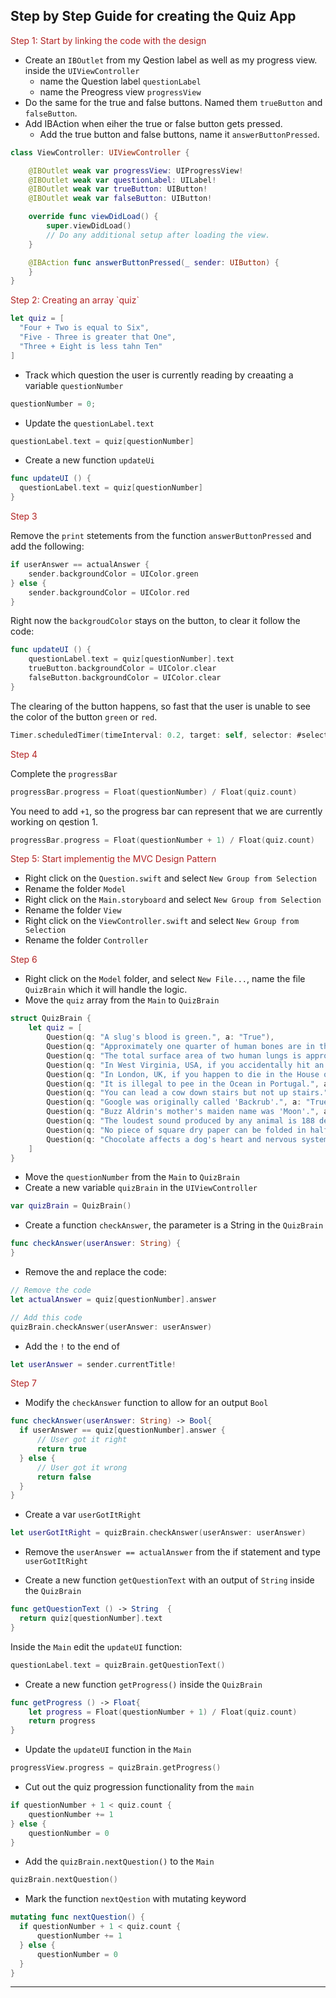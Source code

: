 <h2>Step by Step Guide for creating the Quiz App</h2>

<p style="color: FireBrick">Step 1: Start by linking the code with the design</p>

- Create an `IBOutlet` from my Qestion label as well as my progress view. inside the `UIViewController`
  - name the Question label `questionLabel`
  - name the Preogress view `progressView`
- Do the same for the true and false buttons. Named them `trueButton` and `falseButton`.
- Add IBAction when eiher the true or false button gets pressed.
  - Add the true button and false buttons, name it `answerButtonPressed`.

```swift
class ViewController: UIViewController {

    @IBOutlet weak var progressView: UIProgressView!
    @IBOutlet weak var questionLabel: UILabel!
    @IBOutlet weak var trueButton: UIButton!
    @IBOutlet weak var falseButton: UIButton!

    override func viewDidLoad() {
        super.viewDidLoad()
        // Do any additional setup after loading the view.
    }

    @IBAction func answerButtonPressed(_ sender: UIButton) {
    }
}
```

<p style="color: FireBrick">Step 2: Creating an array `quiz`</p>

```swift
let quiz = [
  "Four + Two is equal to Six",
  "Five - Three is greater that One",
  "Three + Eight is less tahn Ten"
]
```

- Track which question the user is currently reading by creaating a variable `questionNumber`

```swift
questionNumber = 0;
```

- Update the `questionLabel.text`

```swift
questionLabel.text = quiz[questionNumber]
```

- Create a new function `updateUi`

```swift
func updateUI () {
  questionLabel.text = quiz[questionNumber]
}
```

<p style="color: FireBrick">Step 3</p>

Remove the `print` stetements from the function `answerButtonPressed` and add the following:

```swift
if userAnswer == actualAnswer {
    sender.backgroundColor = UIColor.green
} else {
    sender.backgroundColor = UIColor.red
}
```

Right now the `backgroudColor` stays on the button, to clear it follow the code:

```swift
func updateUI () {
    questionLabel.text = quiz[questionNumber].text
    trueButton.backgroundColor = UIColor.clear
    falseButton.backgroundColor = UIColor.clear
}
```

The clearing of the button happens, so fast that the user is unable to see the color of the button `green` or `red`.

```swift
Timer.scheduledTimer(timeInterval: 0.2, target: self, selector: #selector(updateUI), userInfo: nil, repeats: false)
```

<p style="color: FireBrick">Step 4</p>

Complete the `progressBar`

```swift
progressBar.progress = Float(questionNumber) / Float(quiz.count)
```

You need to add `+1`, so the progress bar can represent that we are currently working on qestion 1.

```swift
progressBar.progress = Float(questionNumber + 1) / Float(quiz.count)
```

<p style="color: FireBrick">Step 5: Start implementig the MVC Design Pattern</p>

- Right click on the `Question.swift` and select `New Group from Selection`
- Rename the folder `Model`
- Right click on the `Main.storyboard` and select `New Group from Selection`
- Rename the folder `View`
- Right click on the `ViewController.swift` and select `New Group from Selection`
- Rename the folder `Controller`

<p style="color: FireBrick">Step 6</p>

- Right click on the `Model` folder, and select `New File...`, name the file `QuizBrain` which it will handle the logic.
- Move the `quiz` array from the `Main` to `QuizBrain`

```swift
struct QuizBrain {
    let quiz = [
        Question(q: "A slug's blood is green.", a: "True"),
        Question(q: "Approximately one quarter of human bones are in the feet.", a: "True"),
        Question(q: "The total surface area of two human lungs is approximately 70 square metres.", a: "True"),
        Question(q: "In West Virginia, USA, if you accidentally hit an animal with your car, you are free to take it home to eat.", a: "True"),
        Question(q: "In London, UK, if you happen to die in the House of Parliament, you are technically entitled to a state funeral, because the building is considered too sacred a place.", a: "False"),
        Question(q: "It is illegal to pee in the Ocean in Portugal.", a: "True"),
        Question(q: "You can lead a cow down stairs but not up stairs.", a: "False"),
        Question(q: "Google was originally called 'Backrub'.", a: "True"),
        Question(q: "Buzz Aldrin's mother's maiden name was 'Moon'.", a: "True"),
        Question(q: "The loudest sound produced by any animal is 188 decibels. That animal is the African Elephant.", a: "False"),
        Question(q: "No piece of square dry paper can be folded in half more than 7 times.", a: "False"),
        Question(q: "Chocolate affects a dog's heart and nervous system; a few ounces are enough to kill a small dog.", a: "True")
    ]
}
```

- Move the `questionNumber` from the `Main` to `QuizBrain`
- Create a new variable `quizBrain` in the `UIViewController`

```swift
var quizBrain = QuizBrain()
```

- Create a function `checkAnswer`, the parameter is a String in the `QuizBrain`

```swift
func checkAnswer(userAnswer: String) {
}
```

- Remove the and replace the code:

```swift
// Remove the code
let actualAnswer = quiz[questionNumber].answer
```

```swift
// Add this code
quizBrain.checkAnswer(userAnswer: userAnswer)
```

- Add the `!` to the end of

```swift
let userAnswer = sender.currentTitle!
```

<p style="color: FireBrick">Step 7</p>

- Modify the `checkAnswer` function to allow for an output `Bool`

```swift
func checkAnswer(userAnswer: String) -> Bool{
  if userAnswer == quiz[questionNumber].answer {
      // User got it right
      return true
  } else {
      // User got it wrong
      return false
  }
}
```

- Create a var `userGotItRight`

```swift
let userGotItRight = quizBrain.checkAnswer(userAnswer: userAnswer)
```

- Remove the `userAnswer == actualAnswer` from the if statement and type `userGotItRight`

- Create a new function `getQuestionText` with an output of `String` inside the `QuizBrain`

```swift
func getQuestionText () -> String  {
  return quiz[questionNumber].text
}
```

Inside the `Main` edit the `updateUI` function:

```swift
questionLabel.text = quizBrain.getQuestionText()
```

- Create a new function `getProgress()` inside the `QuizBrain`

```swift
func getProgress () -> Float{
    let progress = Float(questionNumber + 1) / Float(quiz.count)
    return progress
}
```

- Update the `updateUI` function in the `Main`

```swift
progressView.progress = quizBrain.getProgress()
```

- Cut out the quiz progression functionality from the `main`

```swift
if questionNumber + 1 < quiz.count {
    questionNumber += 1
} else {
    questionNumber = 0
}
```

- Add the `quizBrain.nextQuestion()` to the `Main`

```swift
quizBrain.nextQuestion()
```

- Mark the function `nextQestion` with mutating keyword

```swift
mutating func nextQuestion() {
  if questionNumber + 1 < quiz.count {
      questionNumber += 1
  } else {
      questionNumber = 0
  }
}
```

---
